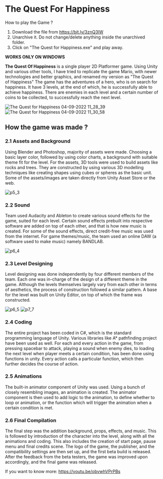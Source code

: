# The Quest For Happiness
How to play the Game ?
1. Download the file from https://bit.ly/3znQ3lW
2. Unarchive it. Do not change/delete anything inside the unarchived folder.
3. Click on "The Quest for Happiness.exe" and play away.

**WORKS ONLY ON WINDOWS**

**The Quest Of Happiness** is a single player 2D Platformer game. 
Using Unity and various other tools, I have tried to replicate the game Mario, with newer technologies and better graphics, and renamed my version as "The Quest of Happiness"
The game has the adventures of a hero, who is on search for happiness.  It have 3 levels, at the end of which, he is successfully able to achieve happiness. 
There are enemies in each level and a certain number of coins to be collected, to successfully reach the next level.

![The Quest for Happiness 04-09-2022 11_28_39](https://user-images.githubusercontent.com/36638309/188299806-dc452fbc-5d8d-4f92-80c6-8446891a03db.png)
![The Quest for Happiness 04-09-2022 11_30_58](https://user-images.githubusercontent.com/36638309/188299809-dfddbc95-eec5-40c6-8ec8-bd28cb27e6b9.png)

## How the game was made ?

### 2.1 Assets and Background
Using Blender and Photoshop, majority of assets were made. Choosing a basic layer color, followed by using color charts, a background with suitable theme fit for the level.
For the assets, 3D tools were used to build assets like rocks and trees. They are constructed by using various 3D modelling techniques like creating shapes using cubes or spheres as the basic unit.
Some of the assets/images are taken directly from Unity Asset Store or the web.

![p5_3](https://user-images.githubusercontent.com/36638309/188299459-6886b76f-3ef3-474d-8ad1-c75f12028c10.png)

### 2.2 Sound
Team used Audacity and Ableton to create various sound effects for the game, suited for each level. Certain sound effects prebuilt into respective software are added on top of each other, and that is how new music is created.
For some of the sound effects, direct credit-free music was used from the internet. For game themes/music, the team used an online DAW (a software used to make music) namely BANDLAB.

![p6_4](https://user-images.githubusercontent.com/36638309/188299535-c2aeedf3-cba1-4d2b-8952-cf9f5c726992.png)

### 2.3 Level Designing
Level designing was done independently by four different members of the team. Each one was in-charge of the design of a different theme in the game. Although the levels themselves largely vary from each other in terms of aesthetics, the process of construction followed a similar pattern. A base for the level was built on Unity Editor, on top of which the frame was constructed.

![p6_5](https://user-images.githubusercontent.com/36638309/188299645-14d58a4c-4251-4ab2-93a8-7368070125b5.png)
![p7_7](https://user-images.githubusercontent.com/36638309/188299593-fa9009eb-e107-4489-9edf-d2e48851e201.png)

### 2.4 Coding
The entire project has been coded in C#, which is the standard programming language of Unity. Various libraries like A* pathfinding project have been used as well. For each and every action in the game, from pressing spacebar to attack, playing a sound when enemy dies, to loading the next level when player meets a certain condition, has been done using functions in unity. Every action calls a particular function, which then further decides the course of action.

### 2.5 Animations
The built-in animator component of Unity was used. Using a bunch of closely resembling images, an animation is created. The animator component is then used to add logic to the animation, to define whether to loop or animation, or the function which will trigger the animation when a certain condition is met.

### 2.6 Final Compilation
The final step was the addition background, props, effects, and music. This is followed by introduction of the character into the level, along with all the animations and coding. This also includes the creation of start page, pause menu and final credits scene. The logo of the game, the publisher, and the compatibility settings are then set up, and the first beta build is released.
After the feedback from the beta testers, the game was improved upon accordingly, and the final game was released.


If you want to know more: https://youtu.be/obvwhVPrPBs
